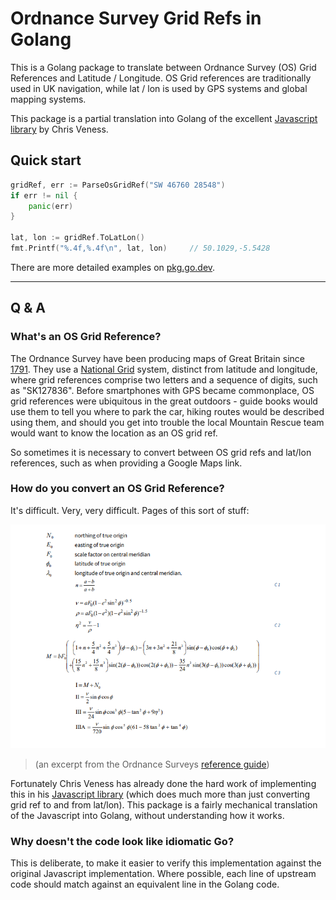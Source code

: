 # Ordnance Survey Grid Refs in Golang

This is a Golang package to translate between Ordnance Survey (OS) Grid References and
Latitude / Longitude. OS Grid references are traditionally used in UK navigation, while
lat / lon is used by GPS systems and global mapping systems.

This package is a partial translation into Golang of the excellent
[Javascript library](https://github.com/chrisveness/geodesy) by Chris Veness.

## Quick start

```go
gridRef, err := ParseOsGridRef("SW 46760 28548")
if err != nil {
    panic(err)
}

lat, lon := gridRef.ToLatLon()
fmt.Printf("%.4f,%.4f\n", lat, lon)     // 50.1029,-5.5428
```
There are more detailed examples on [pkg.go.dev](
https://pkg.go.dev/github.com/paulcager/gosdata/osgrid#example-package).


---

## Q & A

### What's an OS Grid Reference? ##

The Ordnance Survey have been producing maps of Great Britain since
[1791](https://www.ordnancesurvey.co.uk/about/history). They use a
[National Grid](https://en.wikipedia.org/wiki/Ordnance_Survey_National_Grid) system, distinct
from latitude and longitude, where grid references comprise two letters and a sequence of
digits, such as "SK127836". Before smartphones with GPS became commonplace, OS grid references
were ubiquitous in the great outdoors - guide books would use them to tell you where to
park the car, hiking routes would be described using them, and should you get into trouble the
local Mountain Rescue team would want to know the location as an OS grid ref. 

So sometimes it is necessary to convert between OS grid refs and lat/lon references, such
as when providing a Google Maps link.

### How do you convert an OS Grid Reference? ##

It's difficult. Very, very difficult. Pages of this sort of stuff:

![img.png](images/scary-maths.png)
> (an excerpt from the Ordnance Surveys
[reference guide](https://www.ordnancesurvey.co.uk/documents/resources/guide-coordinate-systems-great-britain.pdf))

Fortunately Chris Veness has already done the hard work of implementing this in his
[Javascript library](https://github.com/chrisveness/geodesy) (which does much more than
just converting grid ref to and from lat/lon). This package is a fairly mechanical translation
of the Javascript into Golang, without understanding how it works.

### Why doesn't the code look like idiomatic Go? ###

This is deliberate, to make it easier to verify this implementation against the original
Javascript implementation. Where possible, each line of upstream code should match against
an equivalent line in the Golang code.

